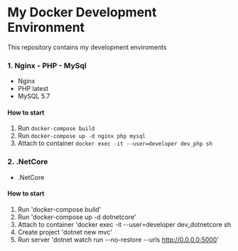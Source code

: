 <h1>My Docker Development Environment</h1>

<p>
This repository contains my development enviroments
</p>

### 1. Nginx - PHP - MySql
* Nginx
* PHP latest
* MySQL 5.7
#### How to start
1. Run `docker-compose build`
2. Run `docker-compose up -d nginx php mysql`
3. Attach to container `docker exec -it --user=developer dev_php sh`

### 2. .NetCore
* .NetCore
#### How to start
1. Run 'docker-compose build'
2. Run 'docker-compose up -d dotnetcore'
3. Attach to container 'docker exec -it --user=developer dev_dotnetcore sh
4. Create project 'dotnet new mvc'
5. Run server 'dotnet watch run --no-restore --urls http://0.0.0.0:5000'
